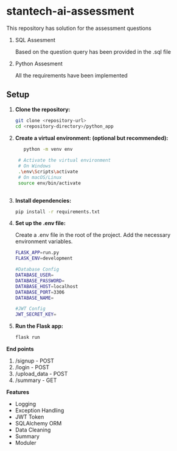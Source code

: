 # stantech-ai-assessment
This repository has solution for the assessment questions


1. SQL Assesment

   Based on the question query has been provided in the .sql file

4. Python Assesment

    All the requirements have been implemented

## Setup
1. **Clone the repository:**

   ```bash
   git clone <repository-url>
   cd <repository-directory>/python_app

2. **Create a virtual environment: (optional but recommended):**

   ```bash
      python -m venv env
  
    # Activate the virtual environment
    # On Windows
    .\env\Scripts\activate
    # On macOS/Linux
    source env/bin/activate
    
3. **Install dependencies:**

   ```bash
   pip install -r requirements.txt

4. **Set up the .env file:**

   Create a .env file in the root of the project. Add the necessary environment variables.

   ```bash
   FLASK_APP=run.py
   FLASK_ENV=development

   #Database Config
   DATABASE_USER=
   DATABASE_PASSWORD=
   DATABASE_HOST=localhost
   DATABASE_PORT=3306
   DATABASE_NAME=

   #JWT Config
   JWT_SECRET_KEY=

5. **Run the Flask app:**

   ```bash
   flask run

**End points**

1. /signup - POST
2. /login - POST
3. /upload_data - POST
4. /summary  - GET

**Features**
-  Logging
-  Exception Handling
-  JWT Token
-  SQLAlchemy ORM
-  Data Cleaning
-  Summary
-  Moduler
   
